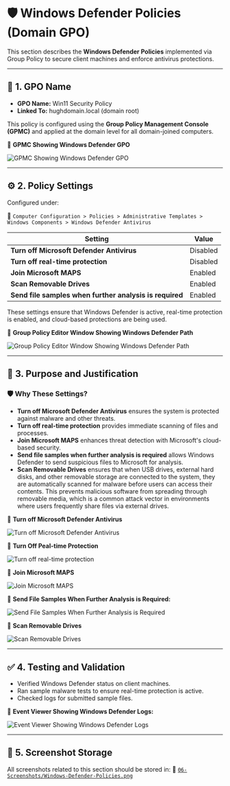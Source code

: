 # 🛡️ Windows Defender Policies (Domain GPO)

This section describes the **Windows Defender Policies** implemented via Group Policy to secure client machines and enforce antivirus protections.

---

## 📛 1. GPO Name

- **GPO Name:** Win11 Security Policy
- **Linked To:** hughdomain.local (domain root)

This policy is configured using the **Group Policy Management Console (GPMC)** and applied at the domain level for all domain-joined computers.

📸 **GPMC Showing Windows Defender GPO**

![GPMC Showing Windows Defender GPO](https://github.com/user-attachments/assets/1ff694c6-a51f-4b23-9f7a-c77933b6a512)

---

## ⚙️ 2. Policy Settings

Configured under:

📂 `Computer Configuration > Policies > Administrative Templates > Windows Components > Windows Defender Antivirus`

| Setting                                                 | Value                |
|---------------------------------------------------------|----------------------|
| **Turn off Microsoft Defender Antivirus**               | Disabled             |
| **Turn off real-time protection**                       | Disabled             |
| **Join Microsoft MAPS**                                 | Enabled              |
| **Scan Removable Drives**                               | Enabled              |
| **Send file samples when further analysis is required** | Enabled              |

These settings ensure that Windows Defender is active, real-time protection is enabled, and cloud-based protections are being used.

📸 **Group Policy Editor Window Showing Windows Defender Path**

![Group Policy Editor Window Showing Windows Defender Path](https://github.com/user-attachments/assets/553e98c7-e411-4659-97e4-a95a74238fad)

---

## 📌 3. Purpose and Justification

### 🛡️ Why These Settings?

- **Turn off Microsoft Defender Antivirus** ensures the system is protected against malware and other threats.
- **Turn off real-time protection** provides immediate scanning of files and processes.
- **Join Microsoft MAPS** enhances threat detection with Microsoft's cloud-based security.
- **Send file samples when further analysis is required** allows Windows Defender to send suspicious files to Microsoft for analysis.
- **Scan Removable Drives**  ensures that when USB drives, external hard disks, and other removable storage are connected to the system, they are automatically scanned for malware before users can access their contents. This prevents malicious software from spreading through removable media, which is a common attack vector in environments where users frequently share files via external drives.

📸 **Turn off Microsoft Defender Antivirus**

![Turn off Microsoft Defender Antivirus](https://github.com/user-attachments/assets/e5fafd0b-04ba-4e22-8c15-1aba168fb161)

📸 **Turn Off Peal-time Protection**

![Turn off real-time protection](https://github.com/user-attachments/assets/ee5102da-74f4-4950-98b3-2f92aa10c97f)

📸 **Join Microsoft MAPS**

![Join Microsoft MAPS](https://github.com/user-attachments/assets/135e8714-b973-4efa-bf7a-9bb16e055c59)

📸 **Send File Samples When Further Analysis is Required:**

![Send File Samples When Further Analysis is Required](https://github.com/user-attachments/assets/e6f0b85b-d1ec-421e-83b6-d9a883b3d596)

📸 **Scan Removable Drives**

![Scan Removable Drives](https://github.com/user-attachments/assets/802704c0-1658-4330-95ec-d93ca50b56fa)

---

## ✅ 4. Testing and Validation

- Verified Windows Defender status on client machines.
- Ran sample malware tests to ensure real-time protection is active.
- Checked logs for submitted sample files.

📸 **Event Viewer Showing Windows Defender Logs:**

![Event Viewer Showing Windows Defender Logs](https://github.com/user-attachments/assets/d8b8d38d-5d94-4c11-a26d-f5083fe43318)

---

## 📁 5. Screenshot Storage

All screenshots related to this section should be stored in:
📂 [`06-Screenshots/Windows-Defender-Policies.png`]()
